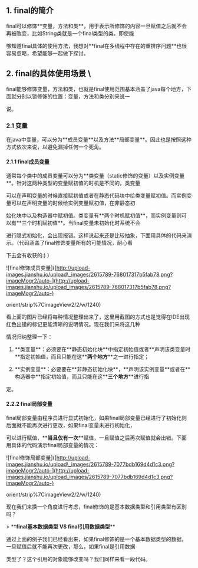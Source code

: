 ## 1. final的简介

final可以修饰\*\*变量，方法和类\*\*，用于表示所修饰的内容一旦赋值之后就不会再被改变，比如String类就是一个final类型的类。即使能

够知道final具体的使用方法，我想对\*\*final在多线程中存在的重排序问题\*\*也很容易忽略，希望能够一起做下探讨。

## 2. final的具体使用场景 \

final能够修饰变量，方法和类，也就是final使用范围基本涵盖了java每个地方，下面就分别以锁修饰的位置：变量，方法和类分别来说一

说。

### 2.1 变量

在java中变量，可以分为\*\*成员变量\*\*以及方法\*\*局部变量\*\*。因此也是按照这种方式依次来说，以避免漏掉任何一个死角。

#### 2.1.1 final成员变量

通常每个类中的成员变量可以分为\*\*类变量（static修饰的变量）以及实例变量\*\*。针对这两种类型的变量赋初值的时机是不同的，类变量

可以在声明变量的时候直接赋初值或者在静态代码块中给类变量赋初值。而实例变量可以在声明变量的时候给实例变量赋初值，在非静态初

始化块中以及构造器中赋初值。类变量有\*\*两个时机赋初值\*\*，而实例变量则可以有\*\*三个时机赋初值\*\*。当final变量未初始化时系统不会

进行隐式初始化，会出现报错。这样说起来还是比较抽象，下面用具体的代码来演示。（代码涵盖了final修饰变量所有的可能情况，耐心看

下去会有收获的:\) ）

!\[final修饰成员变量\]\([http://upload-images.jianshu.io/upload\_images/2615789-768017317b5fab78.png?imageMogr2/auto-](http://upload-images.jianshu.io/upload_images/2615789-768017317b5fab78.png?imageMogr2/auto-)

orient/strip%7CimageView2/2/w/1240\)

看上面的图片已经将每种情况整理出来了，这里用截图的方式也是觉得在IDE出现红色出错的标记更能清晰的说明情况。现在我们来将这几种

情况归纳整理一下：

1. \*\*类变量\*\*：必须要在\*\*静态初始化块\*\*中指定初始值或者\*\*声明该类变量时\*\*指定初始值，而且只能在这\*\***两个地方**\*\*之一进行指定；

2. \*\*实例变量\*\*：必要要在\*\*非静态初始化块\*\*，\*\*声明该实例变量\*\*或者在\*\*构造器中\*\*指定初始值，而且只能在这\*\***三个地方**\*\*进行指

定。

#### 2.2.2 final局部变量

final局部变量由程序员进行显式初始化，如果final局部变量已经进行了初始化则后面就不能再次进行更改，如果final变量未进行初始化，

可以进行赋值，\*\***当且仅有一次**\*\*赋值，一旦赋值之后再次赋值就会出错。下面用具体的代码演示final局部变量的情况：

!\[final修饰局部变量\]\([http://upload-images.jianshu.io/upload\_images/2615789-7077bdb169d4d1c3.png?imageMogr2/auto-](http://upload-images.jianshu.io/upload_images/2615789-7077bdb169d4d1c3.png?imageMogr2/auto-)

orient/strip%7CimageView2/2/w/1240\)

现在我们来换一个角度进行考虑，final修饰的是基本数据类型和引用类型有区别吗？

&gt; \*\***final基本数据类型  VS final引用数据类型**\*\*

通过上面的例子我们已经看出来，如果final修饰的是一个基本数据类型的数据，一旦赋值后就不能再次更改，那么，如果final是引用数据

类型了？这个引用的对象能够改变吗？我们同样来看一段代码。

